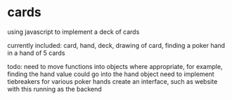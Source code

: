 # cards

using javascript to implement a deck of cards

currently included: card, hand, deck, drawing of card, finding a poker hand in a hand of 5 cards

todo: 
need to move functions into objects where appropriate, for example, finding the hand value could go into the hand object
need to implement tiebreakers for various poker hands
create an interface, such as website with this running as the backend
